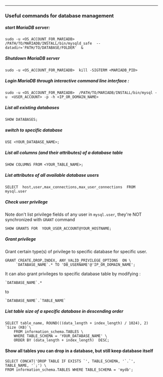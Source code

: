 ----------------------------------------------------------------------

### Useful commands for database management

##### start MariaDB server:
```
sudo -u <OS_ACCOUNT_FOR_MARIADB>  /PATH/TO/MARIADB/INSTALL/bin/mysqld_safe  --datadir='PATH/TO/DATABASE/FOLDER'  &
```

##### Shutdown MariaDB server
```
sudo -u <OS_ACCOUNT_FOR_MARIADB>  kill -SIGTERM <MARIADB_PID>
```

##### Login MariaDB through interactive command line interface :
```
sudo -u <OS_ACCOUNT_FOR_MARIADB>  /PATH/TO/MARIADB/INSTALL/bin/mysql -u  <USER_ACCOUNT> -p -h <IP_OR_DOMAIN_NAME>
```

##### List all existing databases
```
SHOW DATABASES;
```

##### switch to specific database
```
USE <YOUR_DATABASE_NAME>;
```

##### List all columns (and their attributes) of a database table
```
SHOW COLUMNS FROM <YOUR_TABLE_NAME>;
```


##### List attributes of all available database users
```
SELECT  host,user,max_connections,max_user_connections  FROM mysql.user
```

##### Check user privilege
Note don't list privilege fields of any user in `mysql.user`, they're NOT synchronized with `GRANT` command
```
SHOW GRANTS FOR  YOUR_USER_ACCOUNT@YOUR_HOSTNAME;
```

##### Grant privilege
Grant certain type(s) of privilege to specific database for specific user.
```
GRANT CREATE,DROP,INDEX, ANY_VALID_PRIVILEGE_OPTIONS  ON \
     `DATABASE_NAME`.* TO 'DB_USERNAME'@'IP_OR_DOMAIN_NAME';
```

It can also grant privileges to specific database table by modifying :
```
`DATABASE_NAME`.*
```
to 
```
`DATABASE_NAME`.`TABLE_NAME`
```

##### List table size of a specific database in descending order
```
SELECT table_name, ROUND(((data_length + index_length) / 1024), 2) `Size (KB)`\
    FROM information_schema.TABLES \
    WHERE TABLE_SCHEMA = 'YOUR_DATABASE_NAME' \
    ORDER BY (data_length + index_length)  DESC;
```

#### Show all tables you can drop in a database, but still keep database itself
```
SELECT CONCAT('DROP TABLE IF EXISTS `', TABLE_SCHEMA, '`.`', TABLE_NAME, '`;') \
FROM information_schema.TABLES WHERE TABLE_SCHEMA = 'mydb';
```



